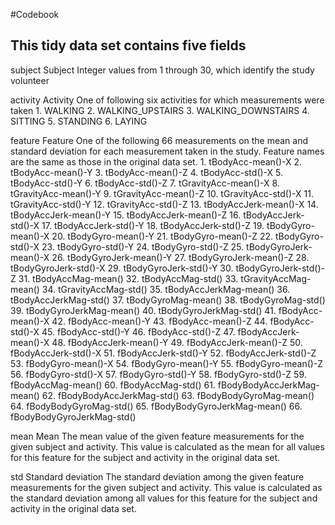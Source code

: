 #Codebook

## This tidy data set contains five fields

subject
      Subject
          Integer values from 1 through 30, which identify the study volunteer
          
activity
      Activity
          One of following six activities for which measurements were taken
          1. WALKING
          2. WALKING_UPSTAIRS
          3. WALKING_DOWNSTAIRS
          4. SITTING
          5. STANDING
          6. LAYING

feature
      Feature
        One of the following 66 measurements on the mean and standard deviation for each measurement taken in the
        study. Feature names are the same as those in the original data set.
        1. tBodyAcc-mean()-X
        2. tBodyAcc-mean()-Y
        3. tBodyAcc-mean()-Z
        4. tBodyAcc-std()-X
        5. tBodyAcc-std()-Y
        6. tBodyAcc-std()-Z
        7. tGravityAcc-mean()-X
        8. tGravityAcc-mean()-Y
        9. tGravityAcc-mean()-Z
        10. tGravityAcc-std()-X
        11. tGravityAcc-std()-Y
        12. tGravityAcc-std()-Z
        13. tBodyAccJerk-mean()-X
        14. tBodyAccJerk-mean()-Y
        15. tBodyAccJerk-mean()-Z
        16. tBodyAccJerk-std()-X
        17. tBodyAccJerk-std()-Y
        18. tBodyAccJerk-std()-Z
        19. tBodyGyro-mean()-X
        20. tBodyGyro-mean()-Y
        21. tBodyGyro-mean()-Z
        22. tBodyGyro-std()-X
        23. tBodyGyro-std()-Y
        24. tBodyGyro-std()-Z
        25. tBodyGyroJerk-mean()-X
        26. tBodyGyroJerk-mean()-Y
        27. tBodyGyroJerk-mean()-Z
        28. tBodyGyroJerk-std()-X
        29. tBodyGyroJerk-std()-Y
        30. tBodyGyroJerk-std()-Z
        31. tBodyAccMag-mean()
        32. tBodyAccMag-std()
        33. tGravityAccMag-mean()
        34. tGravityAccMag-std()
        35. tBodyAccJerkMag-mean()
        36. tBodyAccJerkMag-std()
        37. tBodyGyroMag-mean()
        38. tBodyGyroMag-std()
        39. tBodyGyroJerkMag-mean()
        40. tBodyGyroJerkMag-std()
        41. fBodyAcc-mean()-X
        42. fBodyAcc-mean()-Y
        43. fBodyAcc-mean()-Z
        44. fBodyAcc-std()-X
        45. fBodyAcc-std()-Y
        46. fBodyAcc-std()-Z
        47. fBodyAccJerk-mean()-X
        48. fBodyAccJerk-mean()-Y
        49. fBodyAccJerk-mean()-Z
        50. fBodyAccJerk-std()-X
        51. fBodyAccJerk-std()-Y
        52. fBodyAccJerk-std()-Z
        53. fBodyGyro-mean()-X
        54. fBodyGyro-mean()-Y
        55. fBodyGyro-mean()-Z
        56. fBodyGyro-std()-X
        57. fBodyGyro-std()-Y
        58. fBodyGyro-std()-Z
        59. fBodyAccMag-mean()
        60. fBodyAccMag-std()
        61. fBodyBodyAccJerkMag-mean()
        62. fBodyBodyAccJerkMag-std()
        63. fBodyBodyGyroMag-mean()
        64. fBodyBodyGyroMag-std()
        65. fBodyBodyGyroJerkMag-mean()
        66. fBodyBodyGyroJerkMag-std()

mean
      Mean
      The mean value of the given feature measurements for the given subject and activity. This value is calculated as
      the mean for all values for this feature for the subject and activity in the original data set.

std
      Standard deviation
      The standard deviation among the given feature measurements for the given subject and activity. This value is
      calculated as the standard deviation among all values for this feature for the subject and activity in the
      original data set.
